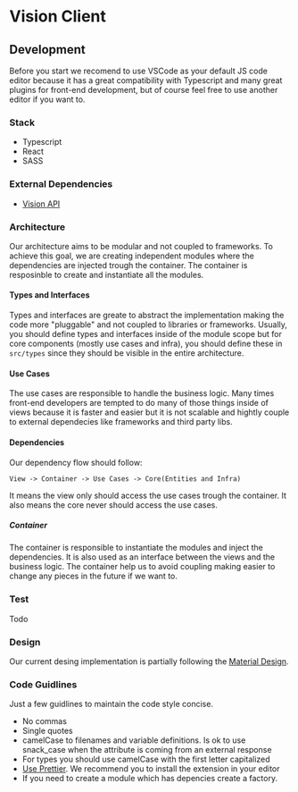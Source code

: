# Vision Client

## Development
Before you start we recomend to use VSCode as your default JS code editor because it has a great compatibility with Typescript and many great plugins for front-end development, but of course feel free to use another editor if you want to.

### Stack
- Typescript
- React
- SASS

### External Dependencies
- [Vision API](https://github.com/vision-i40/company_service)

### Architecture
Our architecture aims to be modular and not coupled to frameworks. To achieve this goal, we are creating independent modules where the dependencies are injected trough the container. The container is resposinble to create and instantiate all the modules.

#### Types and Interfaces
Types and interfaces are greate to abstract the implementation making the code more "pluggable" and not coupled to libraries or frameworks. Usually, you should define types and interfaces inside of the module scope but for core components (mostly use cases and infra), you should define these in `src/types` since they should be visible in the entire architecture.

#### Use Cases
The use cases are responsible to handle the business logic. Many times front-end developers are tempted to do many of those things inside of views because it is faster and easier but it is not scalable and hightly couple to external dependecies like frameworks and third party libs.

#### Dependencies
Our dependency flow should follow:
```
View -> Container -> Use Cases -> Core(Entities and Infra)
```
It means the view only should access the use cases trough the container. It also means the core never should access the use cases.

##### Container
The container is responsible to instantiate the modules and inject the dependencies. It is also used as an interface between the views and the business logic. The container help us to avoid coupling making easier to change any pieces in the future if we want to.

### Test
Todo

### Design
Our current desing implementation is partially following the [Material Design](https://material.io).

### Code Guidlines
Just a few guidlines to maintain the code style concise.

- No commas
- Single quotes
- camelCase to filenames and variable definitions. Is ok to use snack_case when the attribute is coming from an external response
- For types you should use camelCase with the first letter capitalized
- [Use Prettier](https://prettier.io). We recommend you to install the extension in your editor
- If you need to create a module which has depencies create a factory.





